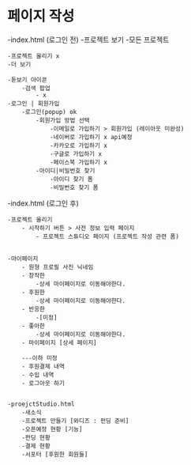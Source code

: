 # 페이지 작성
-index.html (로그인 전)
	-프로젝트 보기
		-모든 프로젝트
	
	-프로젝트 올리기 x
	-더 보기

	-돋보기 아이콘
		-검색 팝업
			- x
	-로그인 | 회원가입
		-로그인(popup) ok
			-회원가입 방법 선택
				-이메일로 가입하기 > 회원가입 (레이아웃 미완성)
				-네이버로 가입하기 x api예정
				-카카오로 가입하기 x 
				-구글로 가입하기 x 
				-페이스북 가입하기 x 
			-아이디|비밀번호 찾기
				-아이디 찾기 폼
				-비밀번호 찾기 폼

-index.html (로그인 후)

	-프로젝트 올리기
		- 시작하기 버튼 > 사전 정보 입력 페이지
			- 프로젝트 스튜디오 페이지 (프로젝트 작성 관련 폼)


	-마이페이지
		- 원형 프로필 사진	닉네임
		- 창작한
			-상세 마이페이지로 이동해야한다.
		- 후원한
			-상세 마이페이지로 이동해야한다.
		- 반응한
			-[미정]
		- 좋아한 
			-상세 마이페이지로 이동해야한다.
		- 마이페이지 [상세 페이지]
		
		---이하 미정
		- 후원결제 내역
		- 수입 내역
		- 로그아웃 하기


	-proejctStudio.html
		-새소식 
		-프로젝트 만들기 [와디즈 : 펀딩 준비]
		-오픈예정 현황 [기능]
		-펀딩 현황
		-결제 현황
		-서포터 [후원한 회원들]
		